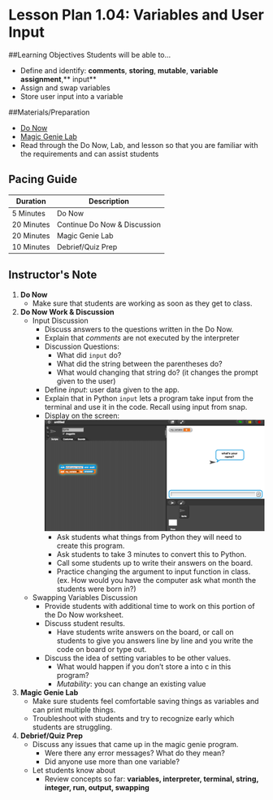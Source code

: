 # Lesson Plan 1.04: Variables and User Input

##Learning Objectives
Students will be able to... 
* Define and identify: **comments**, **storing**, **mutable**, **variable assignment**,** input**
* Assign and swap variables
* Store user input into a variable

##Materials/Preparation
* [Do Now] 
* [Magic Genie Lab]
* Read through the Do Now, Lab, and lesson so that you are familiar with the requirements and can assist students

## Pacing Guide
| **Duration**   |     **Description**    |
| ---------- | ------------------ |
| 5 Minutes  | Do Now             |
| 20 Minutes  | Continue Do Now & Discussion |
| 20 Minutes | Magic Genie Lab|
| 10 Minutes | Debrief/Quiz Prep         |

## Instructor's Note
1. **Do Now**
    * Make sure that students are working as soon as they get to class. 
2. **Do Now Work & Discussion**
	* Input Discussion
		*	Discuss answers to the questions written in the Do Now. 
		*	Explain that *comments* are not executed by the interpreter
		*	Discussion Questions: 
		    *	What did `input` do? 
		    *	What did the string between the parentheses do? 
		    *	What would changing that string do? (it changes the prompt given to the user) 
		* Define *input*: user data given to the app. 
		* Explain that in Python `input` lets a program take input from the terminal and use it in the code. Recall using input from snap.
		* Display on the screen: ![Snap Input](snap_input.png)
			* Ask students what things from Python they will need to create this program. 
			* Ask students to take 3 minutes to convert this to Python.
			* Call some students up to write their answers on the board.
			* Practice changing the argument to input function in class. (ex. How would you have the computer ask what month the students were born in?)
	*	Swapping Variables Discussion
		*	Provide students with additional time to work on this portion of the Do Now worksheet. 
		*	Discuss student results.
			*	Have students write answers on the board, or call on students to give you answers line by line and you write the code on board or type out. 
		*	Discuss the idea of setting variables to be other values. 
			*	What would happen if you don’t store a into c in this program? 
			*	*Mutability*: you can change an existing value
3.  **Magic Genie Lab**
	*	Make sure students feel comfortable saving things as variables and can print multiple things.
	*	Troubleshoot with students and try to recognize early which students are struggling.
4.	**Debrief/Quiz Prep**
	*	Discuss any issues that came up in the magic genie program.
		*	Were there any error messages? What do they mean?
	    *	Did anyone use more than one variable? 
	* Let students know about 
		*	Review concepts so far: **variables, interpreter, terminal, string, integer, run, output, swapping**

[Do Now]:worksheet.md
[Magic Genie Lab]:lab.md
